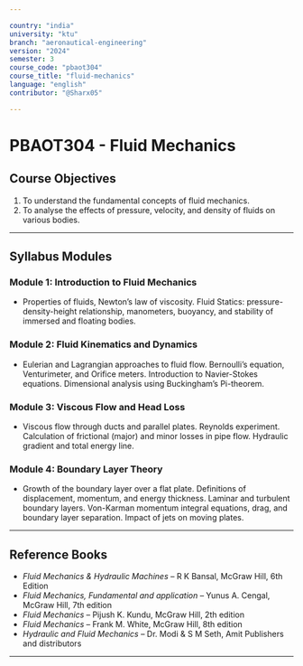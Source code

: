 ```yaml
---

country: "india"
university: "ktu"
branch: "aeronautical-engineering"
version: "2024"
semester: 3
course_code: "pbaot304"
course_title: "fluid-mechanics"
language: "english"
contributor: "@Sharx05"

---
```


# PBAOT304 - Fluid Mechanics

## Course Objectives

1.  To understand the fundamental concepts of fluid mechanics.
2.  To analyse the effects of pressure, velocity, and density of fluids on various bodies.

---

## Syllabus Modules

### Module 1: Introduction to Fluid Mechanics

-   Properties of fluids, Newton’s law of viscosity. Fluid Statics: pressure-density-height relationship, manometers, buoyancy, and stability of immersed and floating bodies.

### Module 2: Fluid Kinematics and Dynamics

-   Eulerian and Lagrangian approaches to fluid flow. Bernoulli’s equation, Venturimeter, and Orifice meters. Introduction to Navier-Stokes equations. Dimensional analysis using Buckingham’s Pi-theorem.

### Module 3: Viscous Flow and Head Loss

-   Viscous flow through ducts and parallel plates. Reynolds experiment. Calculation of frictional (major) and minor losses in pipe flow. Hydraulic gradient and total energy line.

### Module 4: Boundary Layer Theory

-   Growth of the boundary layer over a flat plate. Definitions of displacement, momentum, and energy thickness. Laminar and turbulent boundary layers. Von-Karman momentum integral equations, drag, and boundary layer separation. Impact of jets on moving plates.

---

## Reference Books

-   *Fluid Mechanics & Hydraulic Machines* – R K Bansal, McGraw Hill, 6th Edition
-   *Fluid Mechanics, Fundamental and application* – Yunus A. Cengal, McGraw Hill, 7th edition
-   *Fluid Mechanics* – Pijush K. Kundu, McGraw Hill, 2th edition
-   *Fluid Mechanics* – Frank M. White, McGraw Hill, 8th edition
-   *Hydraulic and Fluid Mechanics* – Dr. Modi & S M Seth, Amit Publishers and distributors

---
